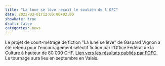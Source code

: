 ```yaml
---
title: "La lune se lève reçoit le soutien de l'OFC"
date: 2022-03-01T12:00:00+02:00
showDate: true
draft: false
categories: news
---
```


Le projet de court-métrage de fiction "La lune se lève" de Gaspard Vignon a été retenu pour l'encouragement séléctif fiction par l'Office Fédéral de la Culture à hauteur de 80'000 CHF. [Lien vers les résultats publiés par l'OFC](https://www.bak.admin.ch/dam/bak/de/dokumente/kulturschaffende-film/resultate/Resultate-SFF-FIC-1-22.pdf.download.pdf/Resultate-SFF-FIC-1-22.pdf). Le tournage aura lieu en septembre en Valais.
